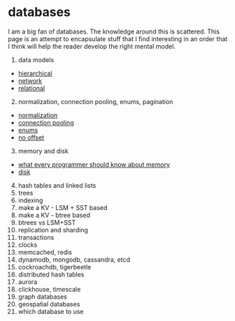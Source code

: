 # databases

I am a big fan of databases. The knowledge around this is scattered. This page is an attempt to encapsulate stuff that I find interesting in an order that I think will help the reader develop the right mental model.

1. data models
- [hierarchical](https://en.wikipedia.org/wiki/Hierarchical_database_model)
- [network](https://en.wikipedia.org/wiki/Network_model)
- [relational](https://en.wikipedia.org/wiki/Relational_model)
2. normalization, connection pooling, enums, pagination
- [normalization](https://en.wikipedia.org/wiki/Database_normalization)
- [connection pooling](https://en.wikipedia.org/wiki/Connection_pool)
- [enums](https://vivekn.dev/notes/database-admin#enums)
- [no offset](https://use-the-index-luke.com/no-offset)
3. memory and disk
- [what every programmer should know about memory](https://lwn.net/Articles/250967/)
- [disk](https://en.wikipedia.org/wiki/Disk_storage)
4. hash tables and linked lists
5. trees
6. indexing
7. make a KV - LSM + SST based
8. make a KV - btree based
9. btrees vs LSM+SST
10. replication and sharding
11. transactions
12. clocks
13. memcached, redis
14. dynamodb, mongodb, cassandra, etcd
15. cockroachdb, tigerbeetle
16. distributed hash tables
17. aurora
18. clickhouse, timescale
19. graph databases
20. geospatial databases
21. which database to use
